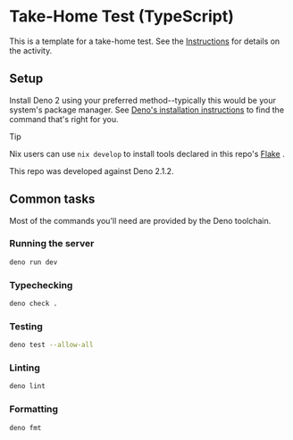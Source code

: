 # Take-Home Test (TypeScript)

This is a template for a take-home test. See the [Instructions][Instructions]
for details on the activity.

<!-- Link definitions -->

[DenoInstall]: https://docs.deno.com/runtime/getting_started/installation/
[Flake]: ./flake.nix
[Instructions]: ./Instructions.md

## Setup

Install Deno 2 using your preferred method--typically this would be your
system's package manager. See [Deno's installation instructions][DenoInstall] to
find the command that's right for you.

<!-- deno-fmt-ignore-start -->
> [!Tip]
> Nix users can use `nix develop` to install tools declared in this repo's
> [Flake][] .
<!-- deno-fmt-ignore-end -->

This repo was developed against Deno 2.1.2.

## Common tasks

Most of the commands you'll need are provided by the Deno toolchain.

### Running the server

```sh
deno run dev
```

### Typechecking

```sh
deno check .
```

### Testing

```sh
deno test --allow-all
```

### Linting

```sh
deno lint
```

### Formatting

```
deno fmt
```
